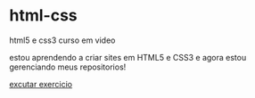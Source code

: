 # html-css
html5 e css3 curso em video

estou aprendendo a criar sites em HTML5 e CSS3 e agora estou gerenciando meus repositorios!

<a href="https://raphaeldavila-dev.github.io/html-css/Exercicios/ex010/index.html"> excutar exercicio</a>
